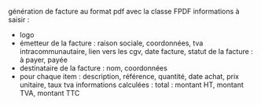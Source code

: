 génération de facture au format pdf avec la classe FPDF
informations à saisir :
- logo
- émetteur de la facture : raison sociale, coordonnées, tva intracommunautaire, lien vers les cgv, date facture, statut de la facture : à payer, payée
- destinataire de la facture : nom, coordonnées
- pour chaque item : description, référence, quantité, date achat, prix unitaire, taux tva
informations calculées :
total : montant HT, montant TVA, montant TTC
